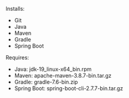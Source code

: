 Installs:
* Git
* Java
* Maven
* Gradle
* Spring Boot

Requires:
* Java: jdk-19_linux-x64_bin.rpm
* Maven: apache-maven-3.8.7-bin.tar.gz
* Gradle: gradle-7.6-bin.zip
* Spring Boot: spring-boot-cli-2.7.7-bin.tar.gz
